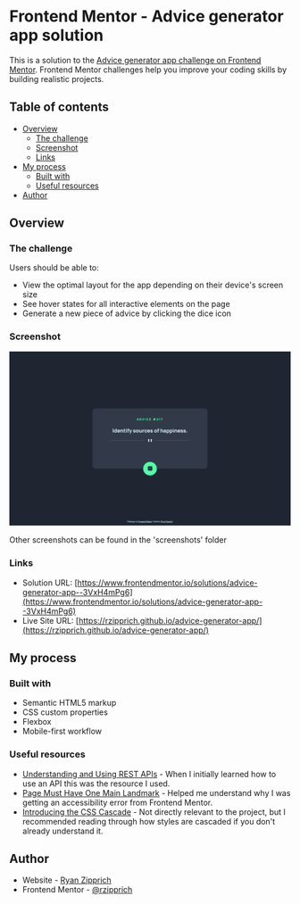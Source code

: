 # Frontend Mentor - Advice generator app solution

This is a solution to the [Advice generator app challenge on Frontend Mentor](https://www.frontendmentor.io/challenges/advice-generator-app-QdUG-13db). Frontend Mentor challenges help you improve your coding skills by building realistic projects.

## Table of contents

- [Overview](#overview)
  - [The challenge](#the-challenge)
  - [Screenshot](#screenshot)
  - [Links](#links)
- [My process](#my-process)
  - [Built with](#built-with)
  - [Useful resources](#useful-resources)
- [Author](#author)

## Overview

### The challenge

Users should be able to:

- View the optimal layout for the app depending on their device's screen size
- See hover states for all interactive elements on the page
- Generate a new piece of advice by clicking the dice icon

### Screenshot

![](./screenshots/desktop.png)

Other screenshots can be found in the 'screenshots' folder

### Links

- Solution URL: [https://www.frontendmentor.io/solutions/advice-generator-app--3VxH4mPg6](https://www.frontendmentor.io/solutions/advice-generator-app--3VxH4mPg6)
- Live Site URL: [https://rzipprich.github.io/advice-generator-app/](https://rzipprich.github.io/advice-generator-app/)

## My process

### Built with

- Semantic HTML5 markup
- CSS custom properties
- Flexbox
- Mobile-first workflow

### Useful resources

- [Understanding and Using REST APIs](https://www.smashingmagazine.com/2018/01/understanding-using-rest-api/) - When I initially learned how to use an API this was the resource I used.
- [Page Must Have One Main Landmark](https://dequeuniversity.com/rules/axe/html/4.3/landmark-one-main?application=axeAPI) - Helped me understand why I was getting an accessibility error from Frontend Mentor.
- [Introducing the CSS Cascade](https://developer.mozilla.org/en-US/docs/Web/CSS/Cascade) - Not directly relevant to the project, but I recommended reading through how styles are cascaded if you don't already understand it.

## Author

- Website - [Ryan Zipprich](https://www.ryanzipprich.com)
- Frontend Mentor - [@rzipprich](https://www.frontendmentor.io/profile/rzipprich)
